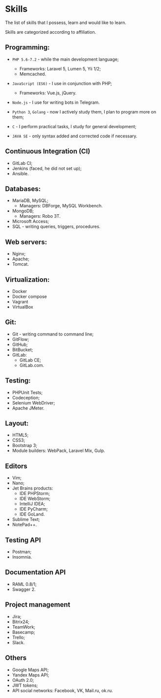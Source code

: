 # Skills

The list of skills that I possess, learn and would like to learn.

Skills are categorized according to affiliation.

## Programming:

* `PHP 5.6-7.2` - while the main development language;
    * Frameworks: Laravel 5, Lumen 5, Yii 1/2;
    * Memcached.
    
* `JavaScript (ES6)` - I use in conjunction with PHP;
    * Frameworks: Vue.js, jQuery.
    
* `Node.js` - I use for writing bots in Telegram.
    
* `Python 3`, `Golang` - now I actively study them, I plan to program more on them;

* `C` - I perform practical tasks, I study for general development;

* `JAVA SE` - only syntax added and corrected code if necessary.

## Continuous Integration (CI)

* GitLab CI;
* Jenkins (faced, he did not set up);
* Ansible.

## Databases:

* MariaDB, MySQL;
    * Managers: DBForge, MySQL Workbench.
* MongoDB;
    * Managers: Robo 3T.
* Microsoft Access;
* SQL - writing queries, triggers, procedures.

## Web servers:

* Nginx;
* Apache;
* Tomcat.

## Virtualization:

* Docker
* Docker compose
* Vagrant
* VirtualBox

## Git:

* Git - writing command to command line;
* GitFlow;
* GitHub;
* BitBucket;
* GitLab: 
    * GitLab CE;
    * GitLab.com.

## Testing:

* PHPUnit Tests;
* Codeception;
* Selenium WebDriver;
* Apache JMeter.

## Layout:

* HTML5;
* CSS3;
* Bootstrap 3;
* Module builders: WebPack, Laravel Mix, Gulp.

## Editors

* Vim;
* Nano;
* Jet Brains products:
    * IDE PHPStorm;
    * IDE WebStorm;
    * IntelliJ IDEA;
    * IDE PyCharm;
    * IDE GoLand.
* Sublime Text;
* NotePad++.

## Testing API

* Postman;
* Insomnia.

## Documentation API

* RAML 0.8/1;
* Swagger 2.

## Project management

* Jira;
* Bitrix24;
* TeamWork;
* Basecamp;
* Trello;
* Slack.

## Others

* Google Maps API;
* Yandex Maps API;
* OAuth 2.0;
* JWT tokens;
* API social networks: Facebook, VK, Mail.ru, ok.ru.